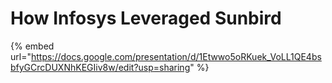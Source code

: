 # How Infosys Leveraged Sunbird



{% embed url="https://docs.google.com/presentation/d/1Etwwo5oRKuek_VoLL1QE4bsbfyGCrcDUXNhKEGIiv8w/edit?usp=sharing" %}
